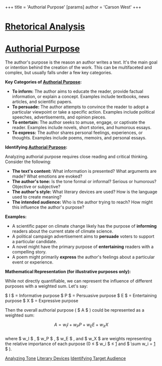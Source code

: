 +++
 title = 'Authorial Purpose'
[params]
	author = 'Carson West'
+++
# [Rhetorical Analysis](./../rhetorical-analysis/)
# [Authorial Purpose](./../authorial-purpose/)

The author's purpose is the reason an author writes a text.  It's the main goal or intention behind the creation of the work. This can be multifaceted and complex, but usually falls under a few key categories.

**Key Categories of [Authorial Purpose](./../authorial-purpose/):**

* **To inform:**  The author aims to educate the reader, provide factual information, or explain a concept.  Examples include textbooks, news articles, and scientific papers.
* **To persuade:** The author attempts to convince the reader to adopt a particular viewpoint or take a specific action.  Examples include political speeches, advertisements, and opinion pieces.
* **To entertain:** The author seeks to amuse, engage, or captivate the reader. Examples include novels, short stories, and humorous essays.
* **To express:** The author shares personal feelings, experiences, or thoughts. Examples include poems, memoirs, and personal essays.


**Identifying [Authorial Purpose](./../authorial-purpose/):**

Analyzing authorial purpose requires close reading and critical thinking.  Consider the following:

* **The text's content:** What information is presented? What arguments are made? What emotions are evoked?
* **The author's tone:** Is the tone formal or informal?  Serious or humorous?  Objective or subjective?
* **The author's style:**  What literary devices are used? How is the language used to create meaning?
* **The intended audience:** Who is the author trying to reach? How might this influence the author's purpose?


**Examples:**

* A scientific paper on climate change likely has the purpose of **informing** readers about the current state of climate science.
* A political campaign advertisement aims to **persuade** voters to support a particular candidate.
* A novel might have the primary purpose of **entertaining** readers with a compelling story.
* A poem might primarily **express** the author's feelings about a particular event or experience.


**Mathematical Representation (for illustrative purposes only):**

While not directly quantifiable, we can represent the influence of different purposes with a weighted sum.  Let's say:

 $ I $  = Informative purpose
 $ P $  = Persuasive purpose
 $ E $  = Entertaining purpose
 $ X $  = Expressive purpose

Then the overall authorial purpose ( $ A $ ) could be represented as a weighted sum:

 $$ A = w_I I + w_P P + w_E E + w_X X $$  
where  $ w_I $ ,  $ w_P $ ,  $ w_E $ , and  $ w_X $  are weights representing the relative importance of each purpose (0 ≤  $ w_i $  ≤ [1](./../1/) and  $ \sum w_i = [1](./../1/) $ ).

[Analyzing Tone](./../analyzing-tone/)  [Literary Devices](./../literary-devices/) [Identifying Target Audience](./../identifying-target-audience/)
